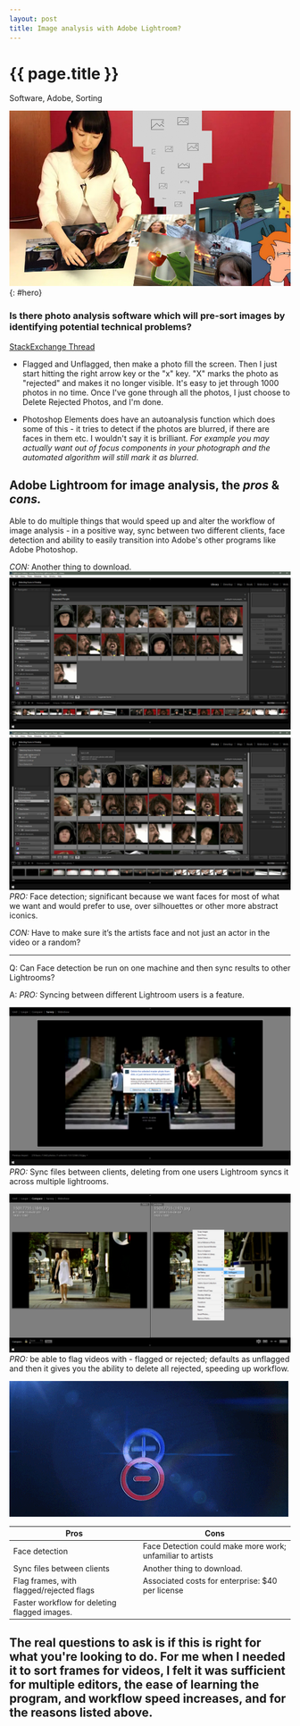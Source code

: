 ```yaml
--- 
layout: post
title: Image analysis with Adobe Lightroom?
---
```


{{ page.title }}
================
<!--Available Meta Tags: Code, Design, Networking, Adobe, Software, Excel, Bookmarklet, Tutorial, Utility, Graphics, Image Analysis, Sorting, Marketing -->
<p class="meta">Software, Adobe, Sorting</p>

![Adobe Lightroom Hero](/images/-lightroom-hero.jpg "lol your film is overexposed cause it is not a darkroom")
{: #hero}

### Is there photo analysis software which will pre-sort images by identifying potential technical problems?
[StackExchange Thread](https://photo.stackexchange.com/questions/20432/is-there-photo-analysis-software-which-will-pre-sort-images-by-identifying-poten)

- Flagged and Unflagged, then make a photo fill the screen. Then I just start hitting the right arrow key or the "x" key. "X" marks the photo as "rejected" and makes it no longer visible. It's easy to jet through 1000 photos in no time. Once I've gone through all the photos, I just choose to Delete Rejected Photos, and I'm done.

- Photoshop Elements does have an autoanalysis function which does some of this - it tries to detect if the photos are blurred, if there are faces in them etc. I wouldn't say it is brilliant. _For example you may actually want out of focus components in your photograph and the automated algorithm will still mark it as blurred._

## Adobe Lightroom for image analysis, the _pros_ & _cons._

Able to do multiple things that would speed up and alter the workflow of image analysis - in a positive way, sync between two different clients, face detection and ability to easily transition into Adobe's other programs like Adobe Photoshop.

_CON:_ Another thing to download.
![Adobe Lightroom Hero](/images/-lightroom1.jpg "...")
![Adobe Lightroom Hero](/images/-lightroom2.jpg "...")
_PRO:_ Face detection; significant because we want faces for most of what we want and would prefer to use, over silhouettes or other more abstract iconics. 

_CON:_ Have to make sure it’s the artists face and not just an actor in the video or a random?

---

Q: Can Face detection be run on one machine and then sync results to other Lightrooms?

A: _PRO:_ Syncing between different Lightroom users is a feature.

![Adobe Lightroom Hero](/images/-lightroom4.jpg "...")
_PRO:_ Sync files between clients, deleting from one users Lightroom syncs it across multiple lightrooms.

![Adobe Lightroom Hero](/images/-lightroom3.jpg "...")
_PRO:_ be able to flag videos with - flagged or rejected; defaults as unflagged and then it gives you the ability to delete all rejected, speeding up workflow.


![Adobe Lightroom Gif](/images/procon.gif "pros vs cons adobe lightroom")

|  Pros  |   Cons  |
|---------  |---------  |
| Face detection  | Face Detection could make more work; unfamiliar to artists  |
| Sync files between clients  | Another thing to download.  |
| Flag frames, with flagged/rejected flags  | Associated costs for enterprise: $40 per license   |
| Faster workflow for deleting flagged images.  |        |

## The real questions to ask is if this is right for what you're looking to do. For me when I needed it to sort frames for videos, I felt it was sufficient for multiple editors, the ease of learning the program, and workflow speed increases, and for the reasons listed above.
